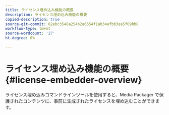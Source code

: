 ```yaml
---
title: ライセンス埋め込み機能の概要
description: ライセンス埋め込み機能の概要
copied-description: true
source-git-commit: 02ebc3548a254b2a6554f1ab34afbb3ea5f09bb8
workflow-type: tm+mt
source-wordcount: '27'
ht-degree: 0%

---
```


# ライセンス埋め込み機能の概要 {#license-embedder-overview}

ライセンス埋め込みコマンドラインツールを使用すると、Media Packager で保護されたコンテンツに、事前に生成されたライセンスを埋め込むことができます。
